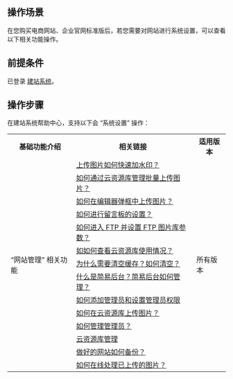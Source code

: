 
## 操作场景
在您购买电商网站、企业官网标准版后，若您需要对网站进行系统设置，可以查看以下相关功能操作。

## 前提条件
已登录 [建站系统](http://wds.qcloud.com/)。

## 操作步骤
在建站系统帮助中心，支持以下会 “系统设置” 操作：
<table>
<tr>
<th>基础功能介绍</th>
<th>相关链接</th>
<th>适用版本</th>
</tr>
<tr>
<td  rowspan="14">“网站管理” 相关功能</td>
<td><a href="http://wds.qcloud.com/xi/help?id=1217
">上传图片如何快速加水印？</a></td>
<td  rowspan="14">所有版本</td>
</tr>
<tr>
<td><a href="http://wds.qcloud.com/xi/help?id=1215
">如何通过云资源库管理批量上传图片？</a></td>
</tr>
<tr>
<td><a href="http://wds.qcloud.com/xi/help?id=1552
">如何在编辑器弹框中上传图片？</a></td>
</tr>
<tr>
<td><a href="http://wds.qcloud.com/xi/help?id=1219	
">如何进行留言板的设置？</a></td>
</tr>
<tr>
<td><a href="http://wds.qcloud.com/xi/help?id=1027	
">如何进入 FTP 并设置 FTP 图片库参数？</a></td>
</tr>
<tr>
<td><a href="http://wds.qcloud.com/xi/help?id=1026	
">如如何查看云资源库使用情况？</a></td>
</tr>
<tr>
<td><a href="http://wds.qcloud.com/xi/help?id=949
">为什么需要清空缓存？如何清空？</a></td>
</tr>
<tr>
<td><a href="http://wds.qcloud.com/xi/help?id=948
">什么是简易后台？简易后台如何管理？</a></td>
</tr>
<tr>
<td><a href="http://wds.qcloud.com/xi/help?id=947
">如何添加管理员和设置管理员权限</a></td>	
</tr>
<tr>
<td><a href="http://wds.qcloud.com/xi/help?id=946	
">如何在云资源库上传图片？</a></td>
</tr>
<tr>
<td><a href="http://wds.qcloud.com/xi/help?id=672	
">如何管理管理员？</a></td>
</tr>
<tr>
<td><a href="http://wds.qcloud.com/xi/help?id=671
">云资源库管理</a></td>
</tr>
<tr>
<td><a href="http://wds.qcloud.com/xi/help?id=536
">做好的网站如何备份？</a></td>
</tr>
<tr>
<td><a href="http://wds.qcloud.com/xi/help?id=355
">如何在线处理已上传的图片？</a></td>
</tr>
</table>



